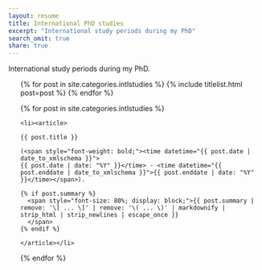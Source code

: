 ```yaml
---
layout: resume
title: International PhD studies
excerpt: "International study periods during my PhD"
search_omit: true
share: true
---
```


International study periods during my PhD.

<ul class="post-list">
{% for post in site.categories.intlstudies %}
    {% include titlelist.html post=post %}
{% endfor %}
</ul>

<ul class="post-list">
  {% for post in site.categories.intlstudies %}

    <li><article>

    {{ post.title }}

    (<span style="font-weight: bold;"><time datetime="{{ post.date | date_to_xmlschema }}">
    {{ post.date | date: "%Y" }}</time> - <time datetime="{{ post.enddate | date_to_xmlschema }}">{{ post.enddate | date: "%Y" }}</time></span>).

    {% if post.summary %}
      <span style="font-size: 80%; display: block;">{{ post.summary | remove: '\[ ... \]' | remove: '\( ... \)' | markdownify | strip_html | strip_newlines | escape_once }}
      </span>
    {% endif %}

    </article></li>
  {% endfor %}
</ul>
